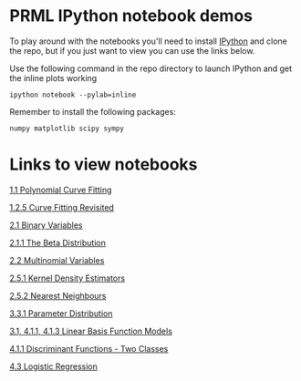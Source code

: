 PRML IPython notebook demos
===========================

To play around with the notebooks you'll need to install [IPython](http://ipython.org/notebook.html)
and clone the repo, but if you just want to view you can use the links below.

Use the following command in the repo directory to launch IPython and get the inline plots working

    ipython notebook --pylab=inline

Remember to install the following packages:

    numpy matplotlib scipy sympy

Links to view notebooks
=======================

[1.1 Polynomial Curve Fitting](http://nbviewer.ipython.org/github/jamt9000/prml/blob/master/1.1-polycurve.ipynb)

[1.2.5 Curve Fitting Revisited](http://nbviewer.ipython.org/github/jamt9000/prml/blob/master/1.2.5-curve-fitting-revisited.ipynb)

[2.1 Binary Variables](http://nbviewer.ipython.org/github/jamt9000/prml/blob/master/2.1-binary-variables.ipynb)

[2.1.1 The Beta Distribution](http://nbviewer.ipython.org/github/jamt9000/prml/blob/master/2.1.1-beta-distribution.ipynb)

[2.2 Multinomial Variables](http://nbviewer.ipython.org/github/jamt9000/prml/blob/master/2.2-multinomial-variables.ipynb)

[2.5.1 Kernel Density Estimators](http://nbviewer.ipython.org/github/jamt9000/prml/blob/master/2.5.1-kernel-density-estimators.ipynb)

[2.5.2 Nearest Neighbours](http://nbviewer.ipython.org/github/jamt9000/prml/blob/master/2.5.2-nearest-neighbor-classifiers.ipynb)

[3.3.1 Parameter Distribution](http://nbviewer.ipython.org/github/jamt9000/prml/blob/master/3.3.1-parameter-distribution.ipynb)

[3.1, 4.1.1, 4.1.3 Linear Basis Function Models](http://nbviewer.ipython.org/github/jamt9000/prml/blob/master/3.1-4.1.1-4.1.3-linear-basis-function-models.ipynb)

[4.1.1 Discriminant Functions - Two Classes](http://nbviewer.ipython.org/github/jamt9000/prml/blob/master/4.1.1-discriminant-functions-two-classes.ipynb)

[4.3 Logistic Regression](http://nbviewer.ipython.org/github/jamt9000/prml/blob/master/4.3_Logistic_Regression.ipynb)

